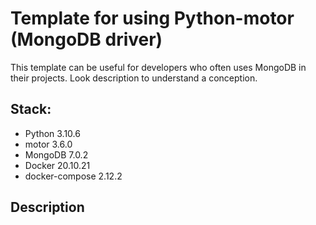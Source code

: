 # Template for using Python-motor (MongoDB driver)

This template can be useful for developers who often uses MongoDB in their projects. Look description to understand a conception.
## Stack:
- Python 3.10.6
- motor 3.6.0
- MongoDB 7.0.2
- Docker 20.10.21
- docker-compose 2.12.2

## Description
